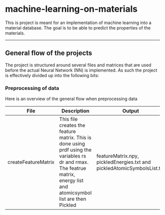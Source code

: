 # machine-learning-on-materials
This is project is meant for an implementation of machine learning into a material database. The goal is to be able to predict the properties of the materials.

---
## General flow of the projects

The project is structured around several files and matrices that are used before the actual Neural Network (NN) is implemented. As such the project is effectively divided up into the following bits:

### Preprocessing of data

Here is an overview of the general flow when preprocessing data

|File|Description| Output|
|----|------------------------------------|-------|
|createFeatureMatrix|This file creates the feature matrix. This is done using prdf using the variables rs dr and rmax. The featrue matrix, energy list and atomicsymbol list are then Pickled|featureMatrix.npy, pickledEnergies.txt and pickledAtomicSymbolsList.txt|
